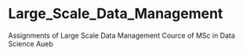 # Large_Scale_Data_Management
Assignments of Large Scale Data Management Cource of MSc in Data Science Aueb
